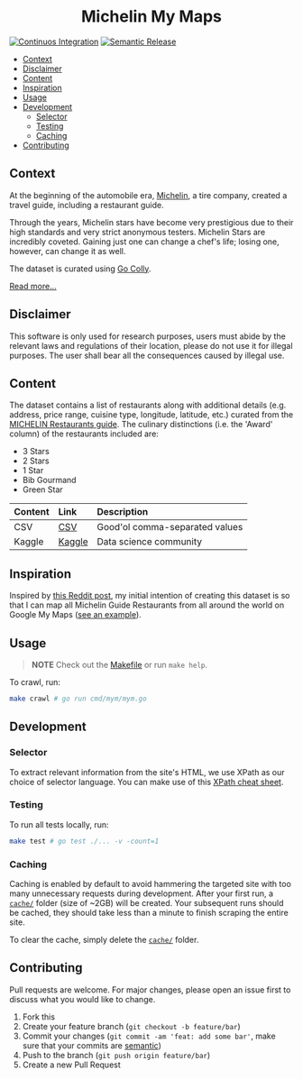 <h1 align="center"><strong>Michelin My Maps</strong></h1>

[![Continuos Integration](https://github.com/ngshiheng/michelin-my-maps/actions/workflows/ci.yml/badge.svg)](https://github.com/ngshiheng/michelin-my-maps/actions/workflows/ci.yml)
[![Semantic Release](https://github.com/ngshiheng/michelin-my-maps/actions/workflows/release.yml/badge.svg)](https://github.com/ngshiheng/michelin-my-maps/actions/workflows/release.yml)

- [Context](#context)
- [Disclaimer](#disclaimer)
- [Content](#content)
- [Inspiration](#inspiration)
- [Usage](#usage)
- [Development](#development)
  - [Selector](#selector)
  - [Testing](#testing)
  - [Caching](#caching)
- [Contributing](#contributing)

## Context

At the beginning of the automobile era, [Michelin](https://www.michelin.com/), a tire company, created a travel guide, including a restaurant guide.

Through the years, Michelin stars have become very prestigious due to their high standards and very strict anonymous testers. Michelin Stars are incredibly coveted. Gaining just one can change a chef's life; losing one, however, can change it as well.

The dataset is curated using [Go Colly](https://github.com/gocolly/colly).

[Read more...](https://jerrynsh.com/how-i-scraped-michelin-guide-using-golang/)

## Disclaimer

This software is only used for research purposes, users must abide by the relevant laws and regulations of their location, please do not use it for illegal purposes. The user shall bear all the consequences caused by illegal use.

## Content

The dataset contains a list of restaurants along with additional details (e.g. address, price range, cuisine type, longitude, latitude, etc.) curated from the [MICHELIN Restaurants guide](https://guide.michelin.com/en/restaurants). The culinary distinctions (i.e. the 'Award' column) of the restaurants included are:

- 3 Stars
- 2 Stars
- 1 Star
- Bib Gourmand
- Green Star

| Content | Link                                                                       | Description                    |
| :------ | :------------------------------------------------------------------------- | :----------------------------- |
| CSV     | [CSV](./data/michelin_my_maps.csv)                                         | Good'ol comma-separated values |
| Kaggle  | [Kaggle](https://www.kaggle.com/ngshiheng/michelin-guide-restaurants-2021) | Data science community         |

## Inspiration

Inspired by [this Reddit post](https://www.reddit.com/r/singapore/comments/pqnjd2/singapore_michelin_guide_2021_map/), my initial intention of creating this dataset is so that I can map all Michelin Guide Restaurants from all around the world on Google My Maps ([see an example](https://www.google.com/maps/d/edit?mid=1wSXxkPcNY50R78_T83tUZdZuYRk2L6jY&usp=sharing)).

## Usage

> **NOTE**
> Check out the [Makefile](./Makefile) or run `make help`.

To crawl, run:

```sh
make crawl # go run cmd/mym/mym.go
```

## Development

### Selector

To extract relevant information from the site's HTML, we use XPath as our choice of selector language. You can make use of this [XPath cheat sheet](https://devhints.io/xpath).

### Testing

To run all tests locally, run:

```sh
make test # go test ./... -v -count=1
```

### Caching

Caching is enabled by default to avoid hammering the targeted site with too many unnecessary requests during development. After your first run, a [`cache/`](./cache/) folder (size of ~2GB) will be created. Your subsequent runs should be cached, they should take less than a minute to finish scraping the entire site.

To clear the cache, simply delete the [`cache/`](./cache/) folder.

## Contributing

Pull requests are welcome. For major changes, please open an issue first to discuss what you would like to change.

1. Fork this
2. Create your feature branch (`git checkout -b feature/bar`)
3. Commit your changes (`git commit -am 'feat: add some bar'`, make sure that your commits are [semantic](https://www.conventionalcommits.org/en/v1.0.0/#summary))
4. Push to the branch (`git push origin feature/bar`)
5. Create a new Pull Request
